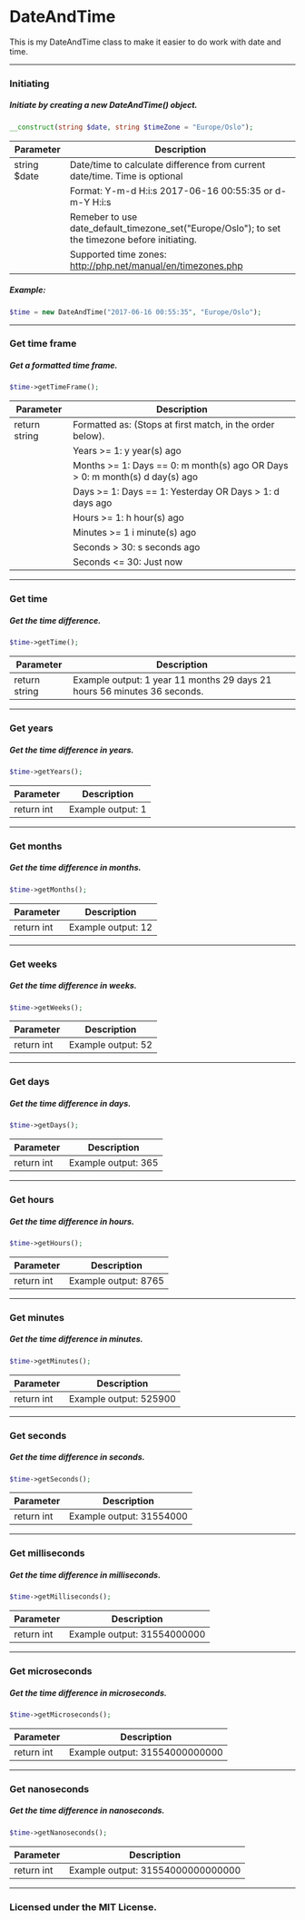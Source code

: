 # DateAndTime
This is my DateAndTime class to make it easier to do work with date and time. 
___
### Initiating
##### Initiate by creating a new DateAndTime() object.
```php
__construct(string $date, string $timeZone = "Europe/Oslo");
```
| Parameter | Description |
|--|--|
| string $date | Date/time to calculate difference from current date/time. Time is optional |
| | Format: Y-m-d H:i:s 2017-06-16 00:55:35 or d-m-Y H:i:s |
| | Remeber to use date_default_timezone_set("Europe/Oslo"); to set the timezone before initiating. |
| | Supported time zones: http://php.net/manual/en/timezones.php |
##### Example:
```php
$time = new DateAndTime("2017-06-16 00:55:35", "Europe/Oslo");
```
___
### Get time frame
##### Get a formatted time frame.
```php
$time->getTimeFrame();
```
| Parameter | Description |
|--|--|
| return string | Formatted as: (Stops at first match, in the order below). |
| | Years >= 1: y year(s) ago |
| | Months >= 1: Days == 0: m month(s) ago OR Days > 0: m month(s) d day(s) ago |
| | Days >= 1: Days == 1: Yesterday OR Days > 1: d days ago |
| | Hours >= 1: h hour(s) ago |
| | Minutes >= 1 i minute(s) ago |
| | Seconds > 30: s seconds ago |
| | Seconds <= 30: Just now |
___
### Get time
##### Get the time difference.
```php
$time->getTime();
```
| Parameter | Description |
|--|--|
| return string | Example output: 1 year 11 months 29 days 21 hours 56 minutes 36 seconds. |
___
### Get years
##### Get the time difference in years.
```php
$time->getYears();
```
| Parameter | Description |
|--|--|
| return int | Example output: 1 |
___
### Get months
##### Get the time difference in months.
```php
$time->getMonths();
```
| Parameter | Description |
|--|--|
| return int | Example output: 12 |
___
### Get weeks
##### Get the time difference in weeks.
```php
$time->getWeeks();
```
| Parameter | Description |
|--|--|
| return int | Example output: 52 |
___
### Get days
##### Get the time difference in days.
```php
$time->getDays();
```
| Parameter | Description |
|--|--|
| return int | Example output: 365 |
___
### Get hours
##### Get the time difference in hours.
```php
$time->getHours();
```
| Parameter | Description |
|--|--|
| return int | Example output: 8765 |
___
### Get minutes
##### Get the time difference in minutes.
```php
$time->getMinutes();
```
| Parameter | Description |
|--|--|
| return int | Example output: 525900 |
___
### Get seconds
##### Get the time difference in seconds.
```php
$time->getSeconds();
```
| Parameter | Description |
|--|--|
| return int | Example output: 31554000 |
___
### Get milliseconds
##### Get the time difference in milliseconds.
```php
$time->getMilliseconds();
```
| Parameter | Description |
|--|--|
| return int | Example output: 31554000000 |
___
### Get microseconds
##### Get the time difference in microseconds.
```php
$time->getMicroseconds();
```
| Parameter | Description |
|--|--|
| return int | Example output: 31554000000000 |
___
### Get nanoseconds
##### Get the time difference in nanoseconds.
```php
$time->getNanoseconds();
```
| Parameter | Description |
|--|--|
| return int | Example output: 31554000000000000 |
___
### Licensed under the MIT License.
